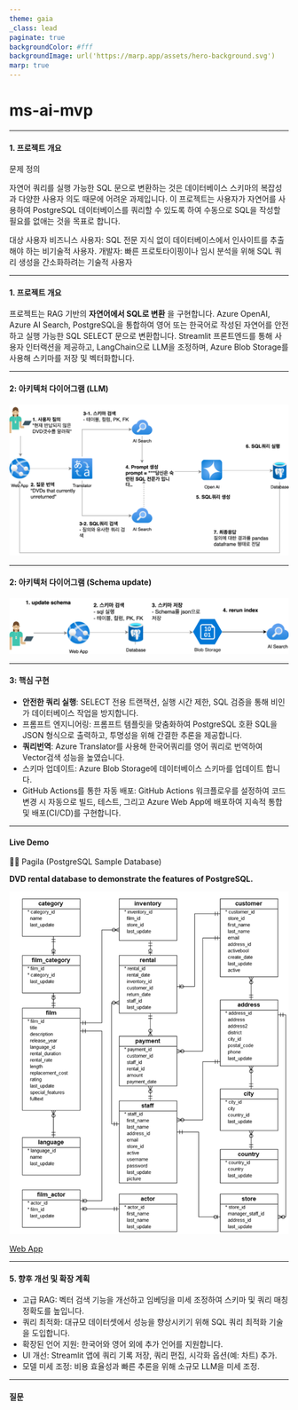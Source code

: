 ```yaml
---
theme: gaia
_class: lead
paginate: true
backgroundColor: #fff
backgroundImage: url('https://marp.app/assets/hero-background.svg')
marp: true
---
```


# ms-ai-mvp

---

#### 1. 프로젝트 개요

문제 정의

자연어 쿼리를 실행 가능한 SQL 문으로 변환하는 것은 데이터베이스 스키마의 복잡성과 다양한 사용자 의도 때문에 어려운 과제입니다. 이 프로젝트는 사용자가 자연어를 사용하여 PostgreSQL 데이터베이스를 쿼리할 수 있도록 하여 수동으로 SQL을 작성할 필요를 없애는 것을 목표로 합니다.

대상 사용자
비즈니스 사용자: SQL 전문 지식 없이 데이터베이스에서 인사이트를 추출해야 하는 비기술적 사용자.
개발자: 빠른 프로토타이핑이나 임시 분석을 위해 SQL 쿼리 생성을 간소화하려는 기술적 사용자

---

#### 1. 프로젝트 개요

프로젝트는 RAG 기반의 **자연어에서 SQL로 변환** 을 구현합니다.
Azure OpenAI, Azure AI Search, PostgreSQL을 통합하여 영어 또는 한국어로 작성된 자연어를 안전하고 실행 가능한 SQL SELECT 문으로 변환합니다.
Streamlit 프론트엔드를 통해 사용자 인터랙션을 제공하고, LangChain으로 LLM을 조정하며, Azure Blob Storage를 사용해 스키마를 저장 및 벡터화합니다.

---

#### 2: 아키텍처 다이어그램 (LLM)

![bg 70%](markdown/llm.svg)

---

#### 2: 아키텍처 다이어그램 (Schema update)

![bg 80%](markdown/update_schema.svg)

---

#### 3: 핵심 구현

<!-- - RAG 구현: Azure AI Search를 통해 스키마 조각과 유사 쿼리를 검색하고, Azure OpenAI를 통해 문맥에 맞는 SQL을 생성하여 정확도를 높입니다. -->

- **안전한 쿼리 실행**: SELECT 전용 트랜잭션, 실행 시간 제한, SQL 검증을 통해 비인가 데이터베이스 작업을 방지합니다.
- 프롬프트 엔지니어링: 프롬프트 템플릿을 맞춤화하여 PostgreSQL 호환 SQL을 JSON 형식으로 출력하고, 투명성을 위해 간결한 추론을 제공합니다.
- **쿼리번역**: Azure Translator를 사용해 한국어쿼리를 영어 쿼리로 번역하여 Vector검색 성능을 높였습니다.
- 스키마 업데이트: Azure Blob Storage에 데이터베이스 스키마를 업데이트 합니다.
- GitHub Actions를 통한 자동 배포: GitHub Actions 워크플로우를 설정하여 코드 변경 시 자동으로 빌드, 테스트, 그리고 Azure Web App에 배포하여 지속적 통합 및 배포(CI/CD)를 구현합니다.

---

#### Live Demo

🏪🏬 Pagila (PostgreSQL Sample Database)

**DVD rental database to demonstrate the features of PostgreSQL.**

![bg left:45% 100%](markdown/pagila.png)

[Web App](gwanghun-webapp-001-bmdshddfbme0hng7.westus3-01.azurewebsites.net)

---

#### 5. 향후 개선 및 확장 계획

- 고급 RAG: 벡터 검색 기능을 개선하고 임베딩을 미세 조정하여 스키마 및 쿼리 매칭 정확도를 높입니다.
- 쿼리 최적화: 대규모 데이터셋에서 성능을 향상시키기 위해 SQL 쿼리 최적화 기술을 도입합니다.
- 확장된 언어 지원: 한국어와 영어 외에 추가 언어를 지원합니다.
- UI 개선: Streamlit 앱에 쿼리 기록 저장, 쿼리 편집, 시각화 옵션(예: 차트) 추가.
- 모델 미세 조정: 비용 효율성과 빠른 추론을 위해 소규모 LLM을 미세 조정.

---

#### 질문
